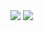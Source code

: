 <img src="https://github.com/user-attachments/assets/71aa4191-62b7-43ca-b9e9-8aa428ddd844">
<img src="https://github.com/user-attachments/assets/55f9f340-1ba5-4c7b-96bc-c4bdecc1966c">
